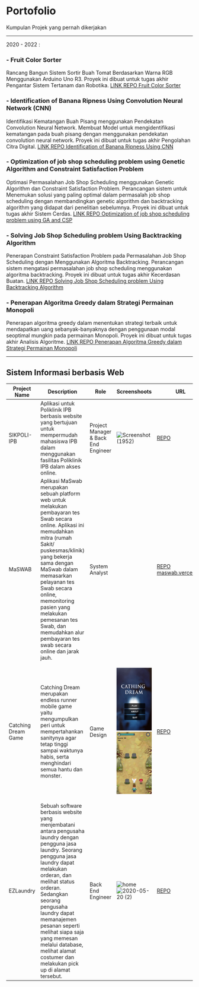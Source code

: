 # Portofolio
Kumpulan Projek yang pernah dikerjakan

---------------------------------------------------------------
2020 - 2022 :

### - Fruit Color Sorter
Rancang Bangun Sistem Sortir Buah Tomat Berdasarkan Warna RGB Menggunakan Arduino Uno R3. Proyek ini dibuat untuk tugas akhir Pengantar Sistem Tertanam dan Robotika.
[LINK REPO Fruit Color Sorter](https://github.com/zahraafirdausi/fruit-color-sorter) 

### - Identification of Banana Ripness Using Convolution Neural Network (CNN)
Identifikasi Kematangan Buah Pisang menggunakan Pendekatan Convolution Neural Network. Membuat Model untuk mengidentifikasi kematangan pada buah pisang dengan menggunakan pendekatan convolution neural network. Proyek ini dibuat untuk tugas akhir Pengolahan Citra Digital.
[LINK REPO Identification of Banana Ripness Using CNN](https://github.com/zahraafirdausi/Identification-of-Banana-Ripeness-using-CNN) 

### - Optimization of job shop scheduling problem using Genetic Algorithm and Constraint Satisfaction Problem
Optimasi Permasalahan Job Shop Scheduling menggunakan Genetic Algorithm dan Constraint Satisfaction Problem.
Perancangan sistem untuk Menemukan solusi yang paling optimal dalam permasalah job shop scheduling dengan membandingkan genetic algorithm dan backtracking algorithm yang didapat dari penelitian sebelumnya. Proyek ini dibuat untuk tugas akhir Sistem Cerdas. 
[LINK REPO Optimization of job shop scheduling problem using GA and CSP](https://github.com/zahraafirdausi/Optimization-of-job-shop-scheduling-problem-using-GA.) 

### - Solving Job Shop Scheduling problem Using Backtracking Algorithm
Penerapan Constraint Satisfaction Problem pada Permasalahan Job Shop Scheduling dengan Menggunakan Algoritma Backtracking. Perancangan sistem mengatasi permasalahan job shop scheduling menggunakan algoritma backtracking. Proyek ini dibuat untuk tugas akhir Kecerdasan Buatan.
[LINK REPO Solving Job Shop Scheduling problem Using Backtracking Algorithm](https://github.com/zahraafirdausi/Solving-Job-Shop-Scheduling-problem-Using-Backtracking-Algorithm.) 

### - Penerapan Algoritma Greedy dalam Strategi Permainan Monopoli
Penerapan algoritma greedy dalam menentukan strategi terbaik untuk mendapatkan uang sebanyak-banyaknya dengan penggunaan modal seoptimal mungkin pada permainan Monopoli. Proyek ini dibuat untuk tugas akhir Analisis Algoritme.
[LINK REPO Penerapan Algoritma Greedy dalam Strategi Permainan Monopoli](https://github.com/zahraafirdausi/Penerapan-Algoritma-Greedy-dalam-Strategi-Permainan-Monopoli.) 

---------------------------------------------------------

## Sistem Informasi berbasis Web

| Project Name      | Description                          | Role                  | Screenshoots  |URL        |
| ----------------- | ------------------------------------ | --------------------- |-------------- |-----------|
| SIKPOLI-IPB | Aplikasi untuk Poliklinik IPB berbasis website yang bertujuan untuk mempermudah mahasiswa IPB dalam menggunakan fasilitas Poliklinik IPB dalam akses online.          | Project Manager & Back End Engineer       | ![Screenshot (1952)](https://user-images.githubusercontent.com/57716837/122128443-e50cc880-ce5e-11eb-8ab4-4aa7c57cb3a5.png)   |[REPO](https://github.com/zahraafirdausi/SIKPOLI-IPB) |
| MaSWAB | Aplikasi MaSwab merupakan sebuah platform web untuk melakukan pembayaran tes Swab secara online. Aplikasi ini memudahkan mitra (rumah Sakit/ puskesmas/klinik) yang bekerja sama dengan MaSwab dalam memasarkan pelayanan tes Swab secara online, memonitoring pasien yang melakukan pemesanan tes Swab, dan memudahkan alur pembayaran tes swab secara online dan jarak jauh.          | System Analyst |  | [REPO](https://github.com/nurulakbaral/mppl-client)  [maswab.vercel.app](https://maswab.vercel.app/) |
| Catching Dream Game | Catching Dream merupakan endless runner mobile game yaitu mengumpulkan peri untuk mempertahankan sanitynya agar tetap tinggi sampai waktunya habis, serta menghindari semua hantu dan monster.    | Game Design            | <p> <img src = "Screenshots/Catching Dream.png" width=180 /> <img src = "Screenshots/catching dream 1.png" width=180 /> </p> |[REPO](https://github.com/zahraafirdausi/catching-dream-game) |
| EZLaundry | Sebuah  software berbasis website yang menjembatani antara pengusaha laundry dengan pengguna jasa laundry. Seorang pengguna jasa laundry dapat melakukan orderan, dan melihat status orderan. Sedangkan seorang pengusaha laundry dapat memanajemen pesanan seperti melihat siapa saja yang memesan melalui database, melihat alamat costumer dan melakukan pick up di alamat tersebut.            | Back End Engineer | ![home](https://user-images.githubusercontent.com/54544861/82407708-18cac280-9a94-11ea-95eb-c57af8fcc12a.png) ![2020-05-20 (2)](https://user-images.githubusercontent.com/54544861/82407738-3009b000-9a94-11ea-9803-0d4491aded2d.png) | [REPO](https://github.com/zahraafirdausi/RPLREVISI) |
